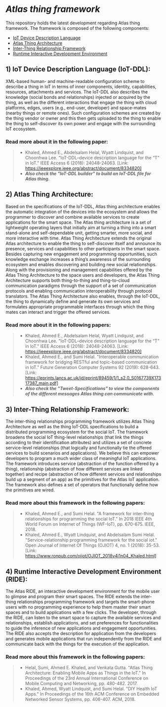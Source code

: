# **_Atlas thing framework_**
This repository holds the latest development regarding Atlas thing framework. The framework is composed of the following components:
- [IoT Device Description Language](https://github.com/AEEldin/Atlas-thing-framework#1-iot-device-description-language-iot-ddl)
- [Atlas Thing Architecture](https://github.com/AEEldin/Atlas-thing-framework#2-atlas-thing-architecture)
- [Inter-Thing Relationship Framework](https://github.com/AEEldin/Atlas-thing-framework#3-inter-thing-relationship-framework)
- [Runtime Interactive Development Environment](https://github.com/AEEldin/Atlas-thing-framework#4-runtime-interactive-development-environment-ride)


## 1) IoT Device Description Language (IoT-DDL): 
XML-based human- and machine-readable configuration scheme to describe a thing in IoT in terms of inner components, identity, capabilities, resources, attachments and services. The IoT-DDL also describes the knowledge (social bonds and relationships) injected or acquired by the thing, as well as the different interactions that engage the thing with cloud platforms, edges, users (e.g., end-user, developer) and space-mates (nearby things or remote ones). Such configuration schemes are created by the thing vendor or owner and this then gets uploaded to the thing to enable the thing to self-discover its own power and engage with the surrounding IoT ecosystem. 

### Read more about it in the following paper:
> - Khaled, Ahmed E., Abdelsalam Helal, Wyatt Lindquist, and Choonhwa Lee. "IoT-DDL–device description language for the “T” in IoT." IEEE Access 6 (2018): 24048-24063. [Link: https://ieeexplore.ieee.org/abstract/document/8334820]
> - **_Also check the "IoT-DDL builder" to build an IoT-DDL file for Atlas thing._**


## 2) Atlas Thing Architecture: 
Based on the specifications of the IoT-DDL, Atlas thing architecture enables the automatic integration of the devices into the ecosystem and allows the programmer to discover and combine available services to create applications for the smart space. The Atlas thing architecture is a set of lightweight operating layers that initially aim at turning a thing into a smart stand-alone and self-dependable unit, getting smarter, more social, and more interactive with time. Atlas Thing Architecture extends the original Atlas architecture to enable the thing to self-discover itself and announce its presence, services and capabilities to other participants in the smart space. Besides capturing new engagement and programming opportunities, such knowledge exchange increases a thing’s awareness of the surrounding ecosystem and enables discovering and building new social relationships. Along with the provisioning and management capabilities offered by the Atlas Thing Architecture to the space users and developers, the Atlas Thing Architecture supports both thing-to-thing and thing-to-cloud communication paradigms through the support of a set of communication protocols and enabling communication interoperability through protocol translators. The Atlas Thing Architecture also enables, through the IoT-DDL, the thing to dynamically define and generate its own services and formulates appropriate programmable interfaces through which the thing mates can interact and trigger the offered services.

### Read more about it in the following papers:
> - Khaled, Ahmed E., Abdelsalam Helal, Wyatt Lindquist, and Choonhwa Lee. "IoT-DDL–device description language for the “T” in IoT." IEEE Access 6 (2018): 24048-24063. [Link: https://ieeexplore.ieee.org/abstract/document/8334820]
> - Khaled, Ahmed E., and Sumi Helal. "Interoperable communication framework for bridging RESTful and topic-based communication in IoT." Future Generation Computer Systems 92 (2019): 628-643. [Link: https://eprints.lancs.ac.uk/id/eprint/89459/1/1_s2.0_S0167739X17317387_main.pdf]
> - **_Also check the "Tweet-Specifications" to view the components of the different messages Atlas thing can communicate with._**


## 3) Inter-Thing Relationship Framework:
The inter-thing relationships programming framework utilizes  Atlas Thing Architecture as well as the thing IoT-DDL specifications to build a distributed programming ecosystem for the social IoT. The framework broadens the social IoT thing-level relationships (that link the things according to their identification attributes) and utilizes a set of concrete service-level relationships (that logically and functionally tie the offered services to build scenarios and applications). We believe this can empower developers to program a much wider class of meaningful IoT applications. The framework introduces service (abstraction of the function offered by a thing), relationship (abstraction of how different services are linked together) and recipe (abstraction of how different services and relationships build up a segment of an app) as the primitives for the Atlas IoT application. The framework also defines a set of operators that functionally define how the primitives are wired. 

### Read more about this framework in the following papers:
> - Khaled, Ahmed E., and Sumi Helal. "A framework for inter-thing relationships for programming the social IoT." In 2018 IEEE 4th World Forum on Internet of Things (WF-IoT), pp. 670-675. IEEE, 2018.
> - Khaled, Ahmed E., Wyatt Lindquist, and Abdelsalam Sumi Helal. "Service-relationship programming framework for the social iot." Open Journal of Internet Of Things (OJIOT) 4, no. 1 (2018): 35-53. [Link: https://www.ronpub.com/ojiot/OJIOT_2018v4i1n04_Khaled.html]


## 4) Runtime Interactive Development Environment (RIDE):
The Atlas RIDE, an interactive development environment for the mobile user to glimpse and program their smart spaces. The RIDE extends the inter-thing relationships programming framework and targets the smart-phone users with no programming experience to help them master their smart spaces and to build applications with a few clicks. The developer, through the RIDE, can listen to the smart space to capture the available services and relationships, establish applications, and set preferences for functionalities to guide the inference of new applications and engagement opportunities. The RIDE also accepts the description for application from the developers and generates mobile applications that run independently from the RIDE and communicate back with the things for the execution of the application. 

### Read more about this framework in the following papers:
> - Helal, Sumi, Ahmed E. Khaled, and Venkata Gutta. "Atlas Thing Architecture: Enabling Mobile Apps as Things in the IoT." In Proceedings of the 23rd Annual International Conference on Mobile Computing and Networking, pp. 480-482. 2017.
> - Khaled, Ahmed, Wyatt Lindquist, and Sumi Helal. "DIY Health IoT Apps." In Proceedings of the 16th ACM Conference on Embedded Networked Sensor Systems, pp. 406-407. ACM, 2018.
